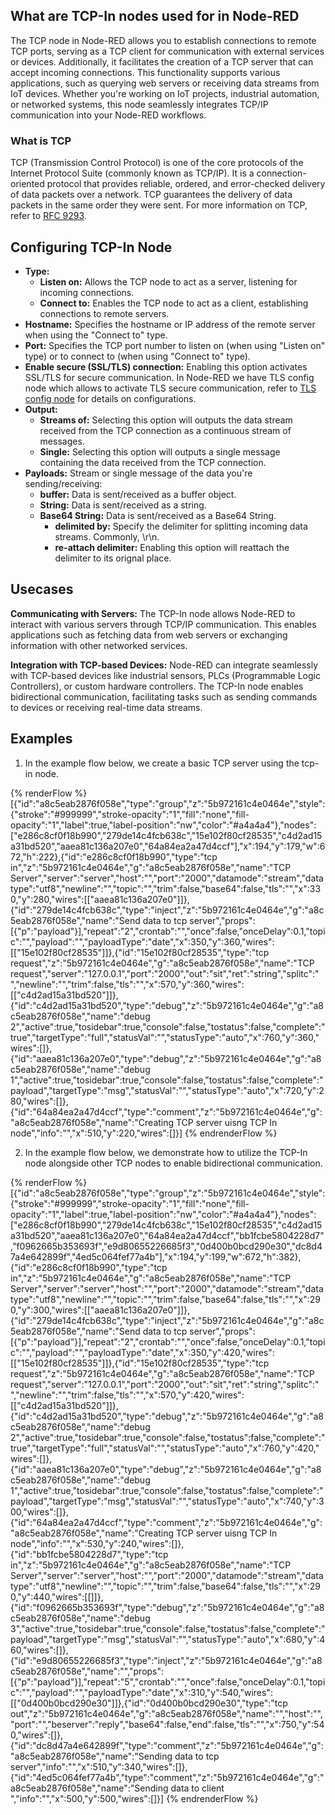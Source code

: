 ## What are TCP-In nodes used for in Node-RED

The TCP node in Node-RED allows you to establish connections to remote TCP ports, serving as a TCP client for communication with external services or devices. Additionally, it facilitates the creation of a TCP server that can accept incoming connections. This functionality supports various applications, such as querying web servers or receiving data streams from IoT devices. Whether you're working on IoT projects, industrial automation, or networked systems, this node seamlessly integrates TCP/IP communication into your Node-RED workflows.

### What is TCP

TCP (Transmission Control Protocol) is one of the core protocols of the Internet Protocol Suite (commonly known as TCP/IP). It is a connection-oriented protocol that provides reliable, ordered, and error-checked delivery of data packets over a network. TCP guarantees the delivery of data packets in the same order they were sent. For more information on TCP, refer to [RFC 9293](https://www.ietf.org/rfc/rfc9293.html).

## Configuring TCP-In Node

- **Type:**
    - **Listen on:** Allows the TCP node to act as a server, listening for incoming connections.
    - **Connect to:** Enables the TCP node to act as a client, establishing connections to remote servers.
- **Hostname:** Specifies the hostname or IP address of the remote server when using the "Connect to" type.
- **Port:** Specifies the TCP port number to listen on (when using "Listen on" type) or to connect to (when using "Connect to" type).
- **Enable secure (SSL/TLS) connection:** Enabling this option activates SSL/TLS for secure communication. In Node-RED we have TLS config node which allows to activate TLS secure communication, refer to [TLS config node](/node-red/core-nodes/tls/) for details on configurations.
- **Output:**
    - **Streams of:** Selecting this option will outputs the data stream received from the TCP connection as a continuous stream of messages.
    - **Single:** Selecting this option will outputs a single message containing the data received from the TCP connection.
- **Payloads:**  Stream or single message of the data you're sending/receiving:
    - **buffer:** Data is sent/received as a buffer object.
    - **String:** Data is sent/received as a string.
    - **Base64 String:** Data is sent/received as a Base64 String.
        - **delimited by:** Specify the delimiter for splitting incoming data streams. Commonly, \r\n.
        - **re-attach delimiter:** Enabling this option will reattach the delimiter to its orignal place.

## Usecases

**Communicating with Servers:** The TCP-In node allows Node-RED to interact with various servers through TCP/IP communication. This enables applications such as fetching data from web servers or exchanging information with other networked services.

**Integration with TCP-based Devices:** Node-RED can integrate seamlessly with TCP-based devices like industrial sensors, PLCs (Programmable Logic Controllers), or custom hardware controllers. The TCP-In node enables bidirectional communication, facilitating tasks such as sending commands to devices or receiving real-time data streams.

## Examples 

1. In the example flow below, we create a basic TCP server using the tcp-in node.

{% renderFlow %}
[{"id":"a8c5eab2876f058e","type":"group","z":"5b972161c4e0464e","style":{"stroke":"#999999","stroke-opacity":"1","fill":"none","fill-opacity":"1","label":true,"label-position":"nw","color":"#a4a4a4"},"nodes":["e286c8cf0f18b990","279de14c4fcb638c","15e102f80cf28535","c4d2ad15a31bd520","aaea81c136a207e0","64a84ea2a47d4ccf"],"x":194,"y":179,"w":672,"h":222},{"id":"e286c8cf0f18b990","type":"tcp in","z":"5b972161c4e0464e","g":"a8c5eab2876f058e","name":"TCP Server","server":"server","host":"","port":"2000","datamode":"stream","datatype":"utf8","newline":"","topic":"","trim":false,"base64":false,"tls":"","x":330,"y":280,"wires":[["aaea81c136a207e0"]]},{"id":"279de14c4fcb638c","type":"inject","z":"5b972161c4e0464e","g":"a8c5eab2876f058e","name":"Send data to tcp server","props":[{"p":"payload"}],"repeat":"2","crontab":"","once":false,"onceDelay":0.1,"topic":"","payload":"","payloadType":"date","x":350,"y":360,"wires":[["15e102f80cf28535"]]},{"id":"15e102f80cf28535","type":"tcp request","z":"5b972161c4e0464e","g":"a8c5eab2876f058e","name":"TCP request","server":"127.0.0.1","port":"2000","out":"sit","ret":"string","splitc":" ","newline":"","trim":false,"tls":"","x":570,"y":360,"wires":[["c4d2ad15a31bd520"]]},{"id":"c4d2ad15a31bd520","type":"debug","z":"5b972161c4e0464e","g":"a8c5eab2876f058e","name":"debug 2","active":true,"tosidebar":true,"console":false,"tostatus":false,"complete":"true","targetType":"full","statusVal":"","statusType":"auto","x":760,"y":360,"wires":[]},{"id":"aaea81c136a207e0","type":"debug","z":"5b972161c4e0464e","g":"a8c5eab2876f058e","name":"debug 1","active":true,"tosidebar":true,"console":false,"tostatus":false,"complete":"payload","targetType":"msg","statusVal":"","statusType":"auto","x":720,"y":280,"wires":[]},{"id":"64a84ea2a47d4ccf","type":"comment","z":"5b972161c4e0464e","g":"a8c5eab2876f058e","name":"Creating TCP server uisng TCP In node","info":"","x":510,"y":220,"wires":[]}]
{% endrenderFlow %}

2. In the example flow below, we demonstrate how to utilize the TCP-In node alongside other TCP nodes to enable bidirectional communication.

{% renderFlow %}
[{"id":"a8c5eab2876f058e","type":"group","z":"5b972161c4e0464e","style":{"stroke":"#999999","stroke-opacity":"1","fill":"none","fill-opacity":"1","label":true,"label-position":"nw","color":"#a4a4a4"},"nodes":["e286c8cf0f18b990","279de14c4fcb638c","15e102f80cf28535","c4d2ad15a31bd520","aaea81c136a207e0","64a84ea2a47d4ccf","bb1fcbe5804228d7","f0962665b353693f","e9d80655226685f3","0d400b0bcd290e30","dc8d47a4e642899f","4ed5c064fef77a4b"],"x":194,"y":199,"w":672,"h":382},{"id":"e286c8cf0f18b990","type":"tcp in","z":"5b972161c4e0464e","g":"a8c5eab2876f058e","name":"TCP Server","server":"server","host":"","port":"2000","datamode":"stream","datatype":"utf8","newline":"","topic":"","trim":false,"base64":false,"tls":"","x":290,"y":300,"wires":[["aaea81c136a207e0"]]},{"id":"279de14c4fcb638c","type":"inject","z":"5b972161c4e0464e","g":"a8c5eab2876f058e","name":"Send data to tcp server","props":[{"p":"payload"}],"repeat":"2","crontab":"","once":false,"onceDelay":0.1,"topic":"","payload":"","payloadType":"date","x":350,"y":420,"wires":[["15e102f80cf28535"]]},{"id":"15e102f80cf28535","type":"tcp request","z":"5b972161c4e0464e","g":"a8c5eab2876f058e","name":"TCP request","server":"127.0.0.1","port":"2000","out":"sit","ret":"string","splitc":" ","newline":"","trim":false,"tls":"","x":570,"y":420,"wires":[["c4d2ad15a31bd520"]]},{"id":"c4d2ad15a31bd520","type":"debug","z":"5b972161c4e0464e","g":"a8c5eab2876f058e","name":"debug 2","active":true,"tosidebar":true,"console":false,"tostatus":false,"complete":"true","targetType":"full","statusVal":"","statusType":"auto","x":760,"y":420,"wires":[]},{"id":"aaea81c136a207e0","type":"debug","z":"5b972161c4e0464e","g":"a8c5eab2876f058e","name":"debug 1","active":true,"tosidebar":true,"console":false,"tostatus":false,"complete":"payload","targetType":"msg","statusVal":"","statusType":"auto","x":740,"y":300,"wires":[]},{"id":"64a84ea2a47d4ccf","type":"comment","z":"5b972161c4e0464e","g":"a8c5eab2876f058e","name":"Creating TCP server uisng TCP In node","info":"","x":530,"y":240,"wires":[]},{"id":"bb1fcbe5804228d7","type":"tcp in","z":"5b972161c4e0464e","g":"a8c5eab2876f058e","name":"TCP Server","server":"server","host":"","port":"2000","datamode":"stream","datatype":"utf8","newline":"","topic":"","trim":false,"base64":false,"tls":"","x":290,"y":440,"wires":[[]]},{"id":"f0962665b353693f","type":"debug","z":"5b972161c4e0464e","g":"a8c5eab2876f058e","name":"debug 3","active":true,"tosidebar":true,"console":false,"tostatus":false,"complete":"payload","targetType":"msg","statusVal":"","statusType":"auto","x":680,"y":460,"wires":[]},{"id":"e9d80655226685f3","type":"inject","z":"5b972161c4e0464e","g":"a8c5eab2876f058e","name":"","props":[{"p":"payload"}],"repeat":"5","crontab":"","once":false,"onceDelay":0.1,"topic":"","payload":"","payloadType":"date","x":310,"y":540,"wires":[["0d400b0bcd290e30"]]},{"id":"0d400b0bcd290e30","type":"tcp out","z":"5b972161c4e0464e","g":"a8c5eab2876f058e","name":"","host":"","port":"","beserver":"reply","base64":false,"end":false,"tls":"","x":750,"y":540,"wires":[]},{"id":"dc8d47a4e642899f","type":"comment","z":"5b972161c4e0464e","g":"a8c5eab2876f058e","name":"Sending data to tcp server","info":"","x":510,"y":340,"wires":[]},{"id":"4ed5c064fef77a4b","type":"comment","z":"5b972161c4e0464e","g":"a8c5eab2876f058e","name":"Sending data to client ","info":"","x":500,"y":500,"wires":[]}]
{% endrenderFlow %}
